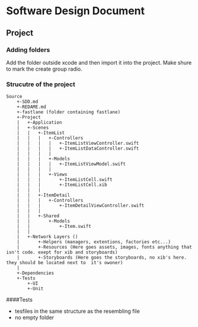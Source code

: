 # Software Design Document

## Project

### Adding folders
Add the folder outside xcode and then import it into the project. Make shure to mark the create group radio.

### Strucutre of the project

```
Source
    +-SDD.md
    +-REDAME.md
    +-fastlane (folder containing fastlane)
    +-Project
    |   +-Application
    |   +-Scenes
    |   |   +-ItemList
    |   |   |   +-Controllers
    |   |   |   |   +-ItemListViewController.swift
    |   |   |   |   +-ItemListDataController.swift
    |   |   |   |
    |   |   |   +-Models
    |   |   |   |   +-ItemListViewModel.swift
    |   |   |   |
    |   |   |   +-Views
    |   |   |       +-ItemListCell.swift
    |   |   |       +-ItemListCell.xib
    |   |   |
    |   |   +-ItemDetail
    |   |   |   +-Controllers
    |   |   |       +-ItemDetailViewController.swift
    |   |   |
    |   |   +-Shared
    |   |       +-Models
    |   |           +-Item.swift 
    |   |
    |   +-Network Layers ()
    |       +-Helpers (managers, extentions, factories etc...) 
    |       +-Resources (Here goes assets, images, fonts anything that isn't code. exept for xib and storyboards)
    |       +-Storyboards (Here goes the storyboards, no xib's here. they should be located next to  it's owoner)
    |
    +-Dependencies
    +-Tests
        +-UI
        +-Unit
```

####Tests
* tesfiles in the same structure as the resembling file
* no empty folder

